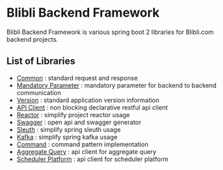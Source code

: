 # Blibli Backend Framework

Blibli Backend Framework is various spring boot 2 libraries for Blibli.com backend projects.

## List of Libraries 

- [Common](blibli-backend-framework-common/README.md) : standard request and response
- [Mandatory Parameter](blibli-backend-framework-mandatory-parameter/README.md) : mandatory parameter for backend to backend communication
- [Version](blibli-backend-framework-version/README.md) : standard application version information
- [API Client](blibli-backend-framework-api-client/README.md) : non blocking declarative restful api client
- [Reactor](blibli-backend-framework-reactor/README.md) : simplify project reactor usage
- [Swagger](blibli-backend-framework-swagger/README.md) : open api and swagger generator 
- [Sleuth](blibli-backend-framework-sleuth/README.md) : simplify spring sleuth usage
- [Kafka](blibli-backend-framework-kafka/README.md) : simplify spring kafka usage
- [Command](blibli-backend-framework-command/README.md) : command pattern implementation
- [Aggregate Query](blibli-backend-framework-aggregate-query/README.md) : api client for aggregate query 
- [Scheduler Platform](blibli-backend-framework-scheduler-platform/README.md) : api client for scheduler platform   
